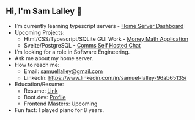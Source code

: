 ## Hi, I'm Sam Lalley 👋

- I’m currently learning typescript servers - [Home Server Dashboard](https://github.com/LalleyDev/Dashboard)
- Upcoming Projects:
  - Html/CSS/Typescript/SQLite GUI Work - [Money Math Application](https://github.com/LalleyDev/moneyMath)
  - Svelte/PostgreSQL - [Comms Self Hosted Chat](https://github.com/LalleyDev/Comms)
- I’m looking for a role in Software Engineering.
- Ask me about my home server.
- How to reach me:
  - Email: samuellalley@gmail.com
  - LinkedIn: https://www.linkedin.com/in/samuel-lalley-96ab65135/
- Education/Resume:
  - Resume: [Link](https://github.com/LalleyDev/LalleyDev/blob/main/Resume.pdf)
  - Boot.dev: [Profile](https://www.boot.dev/u/lalleys)
  - Frontend Masters: Upcoming
- Fun fact: I played piano for 8 years.

